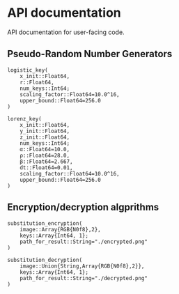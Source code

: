# API documentation

API documentation for user-facing code.

## Pseudo-Random Number Generators

```@docs
logistic_key(
    x_init::Float64,
    r::Float64,
    num_keys::Int64;
    scaling_factor::Float64=10.0^16,
    upper_bound::Float64=256.0
)
```

```@docs
lorenz_key(
    x_init::Float64,
    y_init::Float64,
    z_init::Float64,
    num_keys::Int64;
    α::Float64=10.0,
    ρ::Float64=28.0,
    β::Float64=2.667,
    dt::Float64=0.01,
    scaling_factor::Float64=10.0^16,
    upper_bound::Float64=256.0
)
```

## Encryption/decryption algprithms

```@docs
substitution_encryption(
    image::Array{RGB{N0f8},2},
    keys::Array{Int64, 1};
    path_for_result::String="./encrypted.png"
)
```

```@docs
substitution_decryption(
    image::Union{String,Array{RGB{N0f8},2}},
    keys::Array{Int64, 1};
    path_for_result::String="./decrypted.png"
)
```
